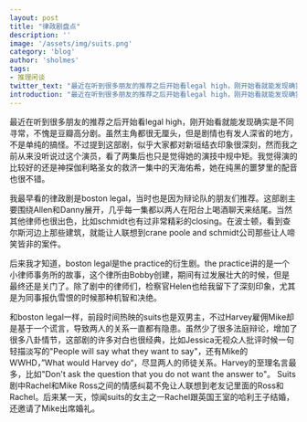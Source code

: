 ```yaml
---
layout: post
title: "律政剧盘点"
description: ''
image: '/assets/img/suits.png'
category: 'blog'
author: 'sholmes'
tags:
- 推理闲谈
twitter_text: "最近在听到很多朋友的推荐之后开始看legal high，刚开始看就能发现确实是不同寻常。"
introduction: "最近在听到很多朋友的推荐之后开始看legal high，刚开始看就能发现确实是不同寻常。"
---
```


最近在听到很多朋友的推荐之后开始看legal high，刚开始看就能发现确实是不同寻常，不愧是豆瓣高分剧。虽然主角都很无厘头，但是剧情也有发人深省的地方，不是单纯的搞怪。不过提到这部剧，似乎大家都对新垣结衣印象很深刻，然而我之前从来没听说过这个演员，看了两集后也只是觉得她的演技中规中矩。我觉得演的比较好的还是神探伽利略圣女的救济一集中的天海佑希，她在纯黑的噩梦里的配音也很不错。

我最早看的律政剧是boston legal，当时也是因为辩论队的朋友们推荐。这部剧主要围绕Allen和Danny展开，几乎每一集都以两人在阳台上喝酒聊天来结尾。当然其他律师也很出色，比如schmidt也有过非常精彩的closing。在波士顿，看到查尔斯河边上那些建筑，就能让人联想到crane poole and schmidt公司那些让人啼笑皆非的案件。

后来我才知道，boston legal是the practice的衍生剧。the practice讲的是一个小律师事务所的故事，这个律所由Bobby创建，期间有过发展壮大的时候，但是最终还是关门了。除了剧中的律师们，检察官Helen也给我留下了深刻印象，尤其是为同事报仇雪恨的时候那种机智和决绝。

和boston legal一样，前段时间热映的suits也是双男主，不过Harvey雇佣Mike却是基于一个谎言，导致两人的关系一直都有隐患。虽然少了很多法庭辩论，增加了很多八卦情节，这部剧的许多对白也很经典，比如Jessica无视众人批评时候一句轻描淡写的"People will say what they want to say"，还有Mike的WWHD，”What would Harvey do“，尽显两人的师徒关系。Harvey的至理名言最多，比如"Don't ask the question that you do not want the answer to"。
Suits剧中Rachel和Mike Ross之间的情感纠葛不免让人联想到老友记里面的Ross和Rachel。后来某一天，惊闻suits的女主之一Rachel跟英国王室的哈利王子结婚，还邀请了Mike出席婚礼。
